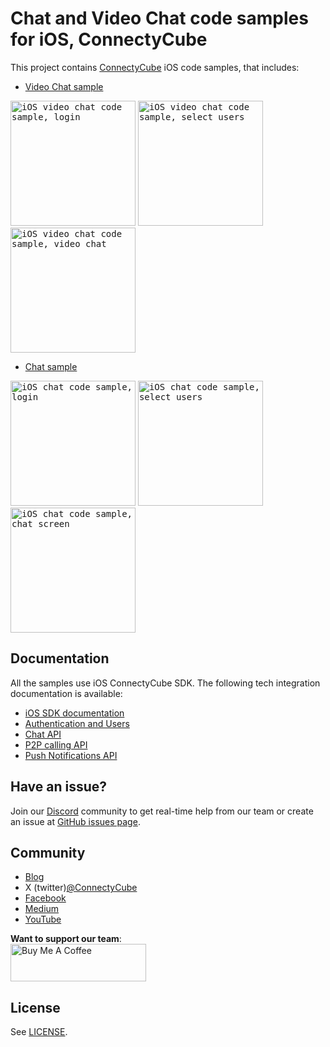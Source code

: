 # Chat and Video Chat code samples for iOS, ConnectyCube

This project contains [ConnectyCube](https://connectycube.com/) iOS code samples, that includes:

* [Video Chat sample](https://github.com/ConnectyCube/connectycube-ios-samples/tree/master/SampleVideoChat)

<kbd><img alt="iOS video chat code sample, login" src="https://developers.connectycube.com/images/code_samples/ios/ios_codesample_video_login.PNG" width="200" /></kbd> <kbd><img alt="iOS video chat code sample, select users" src="https://developers.connectycube.com/images/code_samples/ios/ios_codesample_video_select_users.PNG" width="200" /></kbd> <kbd><img alt="iOS video chat code sample, video chat" src="https://developers.connectycube.com/images/code_samples/ios/ios_codesample_video_video.PNG" width="200" /></kbd>

* [Chat sample](https://github.com/ConnectyCube/connectycube-ios-samples/tree/master/SampleChat)

<kbd><img alt="iOS chat code sample, login" src="https://developers.connectycube.com/images/code_samples/reactnative/reactnative_codesample_chat_chats.jpg" width="200" /></kbd> <kbd><img alt="iOS chat code sample, select users" src="https://developers.connectycube.com/images/code_samples/reactnative/reactnative_codesample_chat_chat.jpg" width="200" /></kbd> <kbd><img alt="iOS chat code sample, chat screen" src="https://developers.connectycube.com/images/code_samples/reactnative/reactnative_codesample_chat_profile.jpg" width="200" /></kbd>


## Documentation

All the samples use iOS ConnectyCube SDK. The following tech integration documentation is available:

- [iOS SDK documentation](https://developers.connectycube.com/ios/)
- [Authentication and Users](https://developers.connectycube.com/ios/authentication-and-users)
- [Chat API](https://developers.connectycube.com/ios/messaging)
- [P2P calling API](https://developers.connectycube.com/ios/videocalling)
- [Push Notifications API](https://developers.connectycube.com/ios/push-notifications)

## Have an issue?

Join our [Discord](https://discord.com/invite/zqbBWNCCFJ) community to get real-time help from our team or create an issue at [GitHub issues page](https://github.com/ConnectyCube/connectycube-ios-samples/issues).

## Community

- [Blog](https://connectycube.com/blog)
- X (twitter)[@ConnectyCube](https://x.com/ConnectyCube)
- [Facebook](https://www.facebook.com/ConnectyCube)
- [Medium](https://medium.com/@connectycube)
- [YouTube](https://www.youtube.com/@ConnectyCube)

**Want to support our team**:<br>
<a href="https://www.buymeacoffee.com/connectycube" target="_blank"><img src="https://cdn.buymeacoffee.com/buttons/v2/default-blue.png" alt="Buy Me A Coffee" style="height: 60px !important;width: 217px !important;" ></a>

## License

See [LICENSE](LICENSE).
